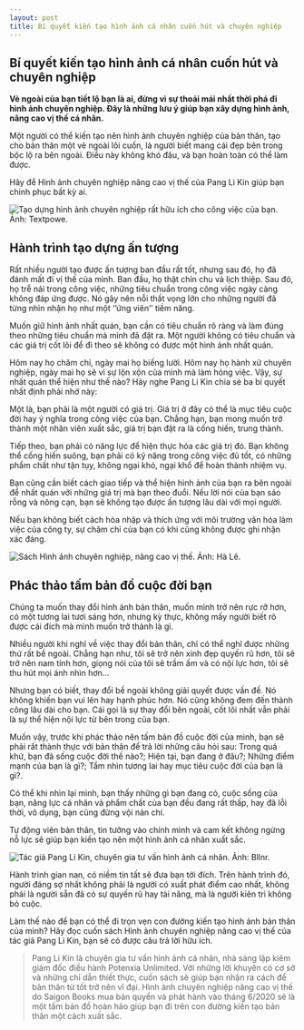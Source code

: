 ```yaml
---
layout: post
title: Bí quyết kiến tạo hình ảnh cá nhân cuốn hút và chuyên nghiệp
---
```


## Bí quyết kiến tạo hình ảnh cá nhân cuốn hút và chuyên nghiệp

**Vẻ ngoài của bạn tiết lộ bạn là ai, đừng vì sự thoải mái nhất thời phá đi hình ảnh chuyên nghiệp. Đây là những lưu ý giúp bạn xây dựng hình ảnh, nâng cao vị thế cá nhân.**


Một người có thể kiến tạo nên hình ảnh chuyên nghiệp của bản thân, tạo cho bản thân một vẻ ngoài lôi cuốn, là người biết mang cái đẹp bên trong bộc lộ ra bên ngoài. Điều này không khó đâu, và bạn hoàn toàn có thể làm được.

Hãy để Hình ảnh chuyên nghiệp nâng cao vị thế của Pang Li Kin giúp bạn chinh phục bất kỳ ai.

![Tạo dựng hình ảnh chuyên nghiệp rất hữu ích cho công việc của bạn. Ảnh: Textpowe.](https://znews-photo.zadn.vn/w660/Uploaded/mdf_fedrei/2020_07_17/chuyennghiepr.jpg)

## Hành trình tạo dựng ấn tượng

Rất nhiều người tạo được ấn tượng ban đầu rất tốt, nhưng sau đó, họ đã đánh mất đi vị thế của mình. Ban đầu, họ thật chỉn chu và lịch thiệp. Sau đó, họ trễ nải trong công việc, những tiêu chuẩn trong công việc ngày càng không đáp ứng được. Nó gây nên nỗi thất vọng lớn cho những người đã từng nhìn nhận họ như một ‘’ứng viên’’ tiềm năng.

Muốn giữ hình ảnh nhất quán, bạn cần có tiêu chuẩn rõ ràng và làm đúng theo những tiêu chuẩn mà mình đã đặt ra. Một người không có tiêu chuẩn và các giá trị cốt lõi để đi theo sẽ không có được một hình ảnh nhất quán.

Hôm nay họ chăm chỉ, ngày mai họ biếng lười. Hôm nay họ hành xử chuyên nghiệp, ngày mai họ sẽ vì sự lộn xộn của mình mà làm hỏng việc. Vậy, sự nhất quán thể hiện như thế nào? Hãy nghe Pang Li Kin chia sẻ ba bí quyết nhất định phải nhớ này:

Một là, bạn phải là một người có giá trị. Giá trị ở đây có thể là mục tiêu cuộc đời hay ý nghĩa trong công việc của bạn. Chẳng hạn, bạn mong muốn trở thành một nhân viên xuất sắc, giá trị bạn đặt ra là cống hiến, trung thành.

Tiếp theo, bạn phải có năng lực để hiện thực hóa các giá trị đó. Bạn không thể cống hiến suông, bạn phải có kỹ năng trong công việc đủ tốt, có những phẩm chất như tận tụy, không ngại khó, ngại khổ để hoàn thành nhiệm vụ.

Bạn cũng cần biết cách giao tiếp và thể hiện hình ảnh của bạn ra bên ngoài để nhất quán với những giá trị mà bạn theo đuổi. Nếu lời nói của bạn sáo rỗng và nông cạn, bạn sẽ không tạo được ấn tượng lâu dài với mọi người.

Nếu bạn không biết cách hòa nhập và thích ứng với môi trường văn hóa làm việc của công ty, sự chăm chỉ của bạn có khi cũng không được ghi nhận xác đáng.

![Sách Hình ảnh chuyên nghiệp, nâng cao vị thế. Ảnh: Hà Lê.](https://znews-photo.zadn.vn/w660/Uploaded/mdf_fedrei/2020_07_17/Hinh_anh_chuyen_nghiep_nang_cao_vi_the_01_Anh_Saigonbooks.jpg)

## Phác thảo tấm bản đồ cuộc đời bạn

Chúng ta muốn thay đổi hình ảnh bản thân, muốn mình trở nên rực rỡ hơn, có một tương lai tươi sáng hơn, nhưng kỳ thực, không mấy người biết rõ được cái đích mà mình muốn trở thành là gì.

Nhiều người khi nghĩ về việc thay đổi bản thân, chỉ có thể nghĩ được những thứ rất bề ngoài. Chẳng hạn như, tôi sẽ trở nên xinh đẹp quyến rũ hơn, tôi sẽ trở nên nam tính hơn, giọng nói của tôi sẽ trầm ấm và có nội lực hơn, tôi sẽ thu hút mọi ánh nhìn hơn…

Nhưng bạn có biết, thay đổi bề ngoài không giải quyết được vấn đề. Nó không khiến bạn vui lên hay hạnh phúc hơn. Nó cũng không đem đến thành công lâu dài cho bạn. Cái gọi là sự thay đổi bên ngoài, cốt lõi nhất vẫn phải là sự thể hiện nội lực từ bên trong của bạn.

Muốn vậy, trước khi phác thảo nên tấm bản đồ cuộc đời của mình, bạn sẽ phải rất thành thực với bản thân để trả lời những câu hỏi sau: Trong quá khứ, bạn đã sống cuộc đời thế nào?; Hiện tại, bạn đang ở đâu?; Những điểm mạnh của bạn là gì?; Tầm nhìn tương lai hay mục tiêu cuộc đời của bạn là gì?.

Có thể khi nhìn lại mình, bạn thấy những gì bạn đang có, cuộc sống của bạn, năng lực cá nhân và phẩm chất của bạn đều đang rất thấp, hay đã lỗi thời, vô dụng, bạn cũng đừng vội nản chí.

Tự động viên bản thân, tin tưởng vào chính mình và cam kết không ngừng nỗ lực sẽ giúp bạn kiến tạo nên một hình ảnh cá nhân xuất sắc.

![Tác giả Pang Li Kin, chuyên gia tư vấn hình ảnh cá nhân. Ảnh: Bllnr.](https://znews-photo.zadn.vn/w660/Uploaded/mdf_fedrei/2020_07_17/tacgia.jpeg)

Hành trình gian nan, có niềm tin tất sẽ đưa bạn tới đích. Trên hành trình đó, người đáng sợ nhất không phải là người có xuất phát điểm cao nhất, không phải là người sẵn đã có sự quyến rũ hay tài năng, mà là người kiên trì không bỏ cuộc.

Làm thế nào để bạn có thể đi trọn vẹn con đường kiến tạo hình ảnh bản thân của mình? Hãy đọc cuốn sách Hình ảnh chuyên nghiệp nâng cao vị thế của tác giả Pang Li Kin, bạn sẽ có được câu trả lời hữu ích.

> Pang Li Kin là chuyên gia tư vấn hình ảnh cá nhân, nhà sáng lập kiêm giám đốc điều hành Potenxia Unlimited. Với những lời khuyên có cơ sở và những chỉ dẫn thiết thực, cuốn sách sẽ giúp bạn nhận ra cách để bản thân từ tốt trở nên vĩ đại. Hình ảnh chuyên nghiệp nâng cao vị thế do Saigon Books mua bản quyền và phát hành vào tháng 6/2020 sẽ là một tấm bản đồ hoàn hảo giúp bạn đi trên con đường kiến tạo bản thân một cách xuất sắc.
































